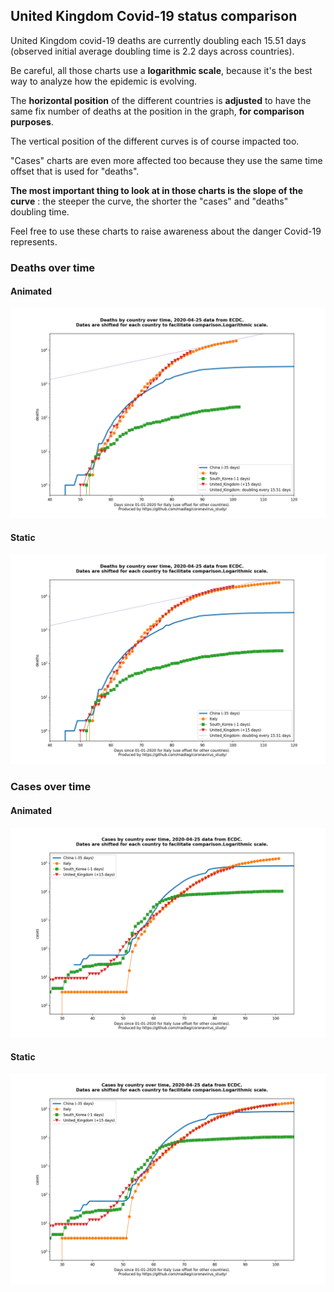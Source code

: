 ## United Kingdom Covid-19 status comparison 

United Kingdom covid-19 deaths are currently doubling each 15.51 days (observed initial average doubling time is 2.2 days across countries).



Be careful, all those charts use a **logarithmic scale**, because it's the best way to analyze how the epidemic is evolving.
 
The **horizontal position** of the different countries is **adjusted** to have the same fix number of deaths at the position in the graph, **for comparison purposes**.

The vertical position of the different curves is of course impacted too.

"Cases" charts are even more affected too because they use the same time offset that is used for "deaths".

**The most important thing to look at in those charts is the slope of the curve** : the steeper the curve, the shorter the "cases" and "deaths" doubling time.

Feel free to use these charts to raise awareness about the danger Covid-19 represents. 


 
### Deaths over time
 
#### Animated
![United Kingdom covid-19 deaths animated chart](https://raw.githubusercontent.com/madlag/coronavirus_study/master/notebooks/graphs/2020-04-25/countries/United_Kingdom/2020-04-25_United_Kingdom_deaths.gif "United Kingdom covid-19 deaths animated chart")   
 
#### Static
![United Kingdom covid-19 deaths static chart](https://raw.githubusercontent.com/madlag/coronavirus_study/master/notebooks/graphs/2020-04-25/countries/United_Kingdom/2020-04-25_United_Kingdom_deaths.png "United Kingdom covid-19 deaths static chart")   

 
### Cases over time
 
#### Animated
![United Kingdom covid-19 cases animated chart](https://raw.githubusercontent.com/madlag/coronavirus_study/master/notebooks/graphs/2020-04-25/countries/United_Kingdom/2020-04-25_United_Kingdom_cases.gif "United Kingdom covid-19 cases animated chart")   
 
#### Static
![United Kingdom covid-19 cases static chart](https://raw.githubusercontent.com/madlag/coronavirus_study/master/notebooks/graphs/2020-04-25/countries/United_Kingdom/2020-04-25_United_Kingdom_cases.png "United Kingdom covid-19 cases static chart")   

